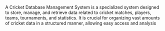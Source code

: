 
A Cricket Database Management System  is a specialized system designed to store, manage, and retrieve data related to cricket matches, players, teams, tournaments, and statistics. It is crucial for organizing vast amounts of cricket data in a structured manner, allowing easy access and analysis
